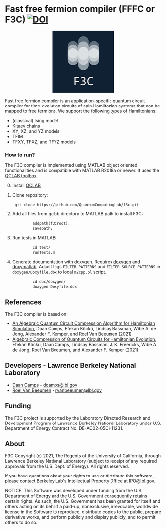 # Fast free fermion compiler (FFFC or F3C) [![DOI](https://zenodo.org/badge/392749884.svg)](https://zenodo.org/badge/latestdoi/392749884)

<p align="center"><img src="doc/doxygen/F3C.png?raw=true" /></p>

Fast free fermion compiler is an application-specific quantum circuit compiler for
time-evolution circuits of spin Hamiltonian systems that can be mapped to free fermions.
We support the following types of Hamiltonians:
- (classical) Ising model
- Kitaev chains
- XY, XZ, and YZ models
- TFIM 
- TFXY, TFXZ, and TFYZ models


### How to run? ###

The F3C compiler is implemented using MATLAB object oriented functionalities
and is compatible with MATLAB R2018a or newer. It uses the 
[QCLAB toolbox](https://github.com/QuantumComputingLab/qclab).

0. Install [QCLAB](https://github.com/QuantumComputingLab/qclab)

1. Clone repository:

        git clone https://github.com/QuantumComputingLab/f3c.git

2. Add all files from qclab directory to MATLAB path to install F3C:

                addpath(f3croot);
                savepath;

3. Run tests in MATLAB:
                
                cd test/
                runTests.m
 
4. Generate documentation with doxygen. Requires [doxygen](https://www.doxygen.nl/index.html) and [doxymatlab](https://github.com/simgunz/doxymatlab). Adjust tags `FILTER_PATTERNS` and `FILTER_SOURCE_PATTERNS`  in `doxygen/Doxyfile.dox` to local `m2cpp.pl` script.
        
                cd doc/doxygen/
                doxygen Doxyfile.dox


## References
The F3C compiler is based on:
- [An Algebraic Quantum Circuit Compression Algorithm for Hamiltonian Simulation](https://arxiv.org/abs/2108.03283), Daan Camps, 
Efekan K&ouml;ck&uuml;, Lindsay Bassman, Wibe A. de Jong, Alexander F. Kemper, and 
Roel Van Beeumen (2021) 
- [Algebraic Compression of Quantum Circuits for Hamiltonian Evolution](https://arxiv.org/abs/2108.03282), Efekan K&ouml;ck&uuml;,
Daan Camps, Lindsay Bassman, J. K. Freericks, Wibe A. de Jong, Roel Van Beeumen, and 
Alexander F. Kemper (2021) 

## Developers - Lawrence Berkeley National Laboratory
- [Daan Camps](http://campsd.github.io/) - dcamps@lbl.gov
- [Roel Van Beeumen](http://www.roelvanbeeumen.be/) - rvanbeeumen@lbl.gov


## Funding
The F3C project is supported by the Laboratory Directed Research and
Development Program of Lawrence Berkeley National Laboratory under U.S.
Department of Energy Contract No. DE-AC02-05CH11231.

## About
F3C Copyright (c) 2021, The Regents of the University of California,
through Lawrence Berkeley National Laboratory (subject to receipt of
any required approvals from the U.S. Dept. of Energy). All rights 
reserved.

If you have questions about your rights to use or distribute this software,
please contact Berkeley Lab's Intellectual Property Office at
IPO@lbl.gov.

NOTICE.  This Software was developed under funding from the U.S. Department
of Energy and the U.S. Government consequently retains certain rights.  As
such, the U.S. Government has been granted for itself and others acting on
its behalf a paid-up, nonexclusive, irrevocable, worldwide license in the
Software to reproduce, distribute copies to the public, prepare derivative 
works, and perform publicly and display publicly, and to permit others to do so.
